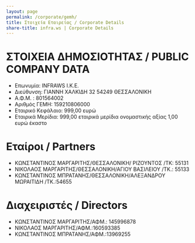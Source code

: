 ```yaml
---
layout: page
permalink: /corporate/gemh/
title: Στοιχεία Εταιρείας / Corporate Details
share-title: infra.ws | Corporate Details
---
```


ΣΤΟΙΧΕΙΑ ΔΗΜΟΣΙΟΤΗΤΑΣ / PUBLIC COMPANY DATA
===
- Επωνυμία: INFRAWS  Ι.Κ.Ε.
- Διεύθυνση:  ΓΙΑΝΝΗ ΧΑΛΚΙΔΗ 32 54249 ΘΕΣΣΑΛΟΝΙΚΗ  	
- Α.Φ.Μ. :	801564002
- Αριθμός ΓΕΜΗ: 159210806000
- Εταιρικό Κεφάλαιο: 999,00 ευρώ
- Εταιρικά Μερίδια: 999,00 εταιρικά μερίδια ονομαστικής αξίας  1,00 ευρώ έκαστο

Εταίροι / Partners
===
- ΚΩΝΣΤΑΝΤΙΝΟΣ ΜΑΡΓΑΡΙΤΗΣ/ΘΕΣΣΑΛΟΝΙΚΗ/ ΡΙΖΟΥΝΤΟΣ /ΤΚ: 55131
- ΝΙΚΟΛΑΟΣ ΜΑΡΓΑΡΙΤΗΣ/ΘΕΣΣΑΛΟΝΙΚΗ/ΑΓΙΟΥ ΒΑΣΙΛΕΙΟΥ /ΤΚ.: 55133
- ΚΩΝΣΤΑΝΤΙΝΟΣ ΜΠΡΑΤΑΝΗΣ/ΘΕΣΣΑΛΟΝΙΚΗ/ΑΛΕΞΑΝΔΡΟΥ ΜΩΡΑΙΤΙΔΗ /ΤΚ.:54655

Διαχειριστές / Directors
===  
- ΚΩΝΣΤΑΝΤΙΝΟΣ ΜΑΡΓΑΡΙΤΗΣ/ΑΦΜ.: 145996878
- ΝΙΚΟΛΑΟΣ ΜΑΡΓΑΡΙΤΗΣ/ΑΦΜ.:160593385
- ΚΩΝΣΤΑΝΤΙΝΟΣ ΜΠΡΑΤΑΝΗΣ/ΑΦΜ.:13969255
